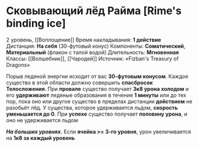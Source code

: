 # Сковывающий лёд Райма [Rime's binding ice]
2 уровень, [[Воплощение]]
Время накладывания: **1 действие**
Дистанция: **На себя** (30-футовый конус)
Компоненты: **Соматический**, **Материальный** (флакон с талой водой)
Длительность: **Мгновенная**
Классы: [[Волшебник]], [[Чародей]]
Источник: «Fizban's Treasury of Dragons»

Порыв ледяной энергии исходит от вас **30-футовым конусом**. Каждое существо в этой области должно совершить **спасбросок Телосложения**. При **провале** существо получает **3к8 урона холодом** и его **удерживают** ледяные образования в течение **1 минуты** или до тех пор, пока оно или другое существо в пределах дистанции **действием** не разобьёт лёд. У существа, которое удерживается льдом, **скорость уменьшается до 0**. При **успехе** существо получает **половину урона**, и оно не удерживается льдом

**_На больших уровнях._** Если **ячейка >= 3-го уровня**, урон увеличивается на **1к8 за каждый уровень**